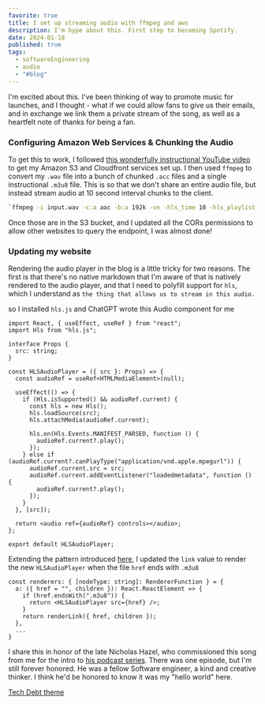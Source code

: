 ```yaml
---
favorite: true
title: I set up streaming audio with ffmpeg and aws
description: I'm hype about this. First step to becoming Spotify.
date: 2024-01-18
published: true
tags:
  - softwareEngineering
  - audio
  - "#blog"
---
```


I'm excited about this. I've been thinking of way to promote music for launches, and I thought - what if we could allow fans to give us their emails, and in exchange we link them a private stream of the song, as well as a heartfelt note of thanks for being a fan.

### Configuring Amazon Web Services & Chunking the Audio

To get this to work, I followed [this wonderfully instructional YouTube video](https://www.youtube.com/watch?v=iCZ7KULNQys) to get my Amazon S3 and Cloudfront services set up. I then used `ffmpeg` to convert my `.wav` file into a bunch of chunked `.acc` files and a single instructional `.m3u8` file. This is so that we don't share an entire audio file, but instead stream audio at 10 second interval chunks to the client. 

```sh
`ffmpeg -i input.wav -c:a aac -b:a 192k -vn -hls_time 10 -hls_playlist_type vod -hls_segment_filename "segment_%03d.aac" output.m3u8`
```

Once those are in the S3 bucket, and I updated all the CORs permissions to allow other websites to query the endpoint, I was almost done! 

### Updating my website 
Rendering the audio player in the blog is a little tricky for two reasons. The first is that there's no native markdown that I'm aware of that is natively rendered to the audio player, and that I need to polyfill support for `hls`, which I understand as `the thing that allows us to stream in this audio.` 

so I installed `hls.js` and ChatGPT wrote this Audio component for me 
```tsx
import React, { useEffect, useRef } from "react";
import Hls from "hls.js";

interface Props {
  src: string;
}

const HLSAudioPlayer = ({ src }: Props) => {
  const audioRef = useRef<HTMLMediaElement>(null);

  useEffect(() => {
    if (Hls.isSupported() && audioRef.current) {
      const hls = new Hls();
      hls.loadSource(src);
      hls.attachMedia(audioRef.current);

      hls.on(Hls.Events.MANIFEST_PARSED, function () {
        audioRef.current?.play();
      });
    } else if (audioRef.current?.canPlayType("application/vnd.apple.mpegurl")) {
      audioRef.current.src = src;
      audioRef.current.addEventListener("loadedmetadata", function () {
        audioRef.current?.play();
      });
    }
  }, [src]);

  return <audio ref={audioRef} controls></audio>;
};

export default HLSAudioPlayer;

```

Extending the pattern introduced [here](https://natespilman.com/blog/2024-01-14-markdown-transformation-layer), I updated the `link` value to render the new `HLSAudioPlayer` when the file `href` ends with `.m3u8`
```
const renderers: { [nodeType: string]: RendererFunction } = {
  a: ({ href = "", children }): React.ReactElement => {
    if (href.endsWith(".m3u8")) {
      return <HLSAudioPlayer src={href} />;
    }
    return renderLink({ href, children });
  },
  ...
}
```


I share this in honor of the late Nicholas Hazel, who commissioned this song from me for the intro to [his podcast series](https://www.youtube.com/watch?v=BpRVdXdUq98). There was one episode, but I'm still forever honored. He was a fellow Software engineer, a kind and creative thinker. I think he'd be honored to know it was my "hello world" here.   

[Tech Debt theme](https://d3qxyro07qwbpl.cloudfront.net/stream/output.m3u8)



